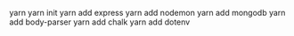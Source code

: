 yarn
yarn init
yarn add express
yarn add nodemon
yarn add mongodb
yarn add body-parser
yarn add chalk
yarn add dotenv
